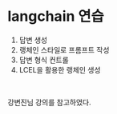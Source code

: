 # langchain 연습

1. 답변 생성
2. 랭체인 스타일로 프롬프트 작성
3. 답변 형식 컨트롤
4. LCEL을 활용한 랭체인 생성


<br>

강변진님 강의를 참고하였다.